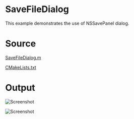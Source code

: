 # SaveFileDialog

This example demonstrates the use of NSSavePanel dialog.

# Source

[SaveFileDialog.m](./SaveFileDialog.m)

[CMakeLists.txt](./CMakeLists.txt)

# Output

![Screenshot](../../docs/Pictures/SaveFileDialogShort.png)

![Screenshot](../../docs/Pictures/SaveFileDialog.png)
